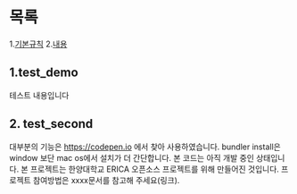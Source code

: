 # 목록 

1.[기본규칙](#test_demo)
2.[내용](#test_second)


## <div id ="test_demo">1.test_demo </div>

테스트 내용입니다


## <div id ="test_second"> 2. test_second </div>
대부분의 기능은 https://codepen.io 에서 찾아 사용하였습니다.
bundler install은 window 보단 mac os에서 설치가 더 간단합니다.
본 코드는 아직 개발 중인 상태입니다.
본 프로젝트는 한양대학교 ERICA 오픈소스 프로젝트를 위해 만들어진 것입니다.
프로젝트 참여방법은 xxxx문서를 참고해 주세요(링크).